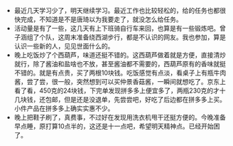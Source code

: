 - 最近几天学习少了，明天继续学习。最近工作也比较轻松的，给的任务也都很快完成，不知道是不是唐琦以为我要走了，就没怎么给任务。
- 活动量是有了一些，这几天有上下班骑自行车来回，也算是有一些锻炼吧。曾子涵组了个队，这周末准备绕西湖步行，都是不认识的网友。我也参加，算是认识一些新的人，见见世面什么的。
- 晚上吃饭炒了个西葫芦，味道还挺不错的。这西葫芦做着就是方便，直接清炒就行，除了酱油和盐啥也不放，甚至酱油都不需要的，西葫芦原有的香味就挺不错的。就是有点贵，买了两根10块钱。吃饭感觉有点淡，看桌子上有瓶牛肉酱，尝了尝，很一般，突然想到可以买仲景香菇酱，一瞬间就想吃了。京东上看了看，450克的24块钱，下完单发现拼多多上便宜多了，两瓶230克的才十几块钱，还包邮，但是还是没退单，先尝尝吧，好吃了后边都在拼多多上买。小件产品在拼多多上确实实惠不少。
- 晚上把鞋子刷了，真费事，不过好在发现用洗衣机甩干还挺方便的。今晚准备早点睡，原打算10点半的，这还是十一点吧，希望明天精神点。已经开始困了。